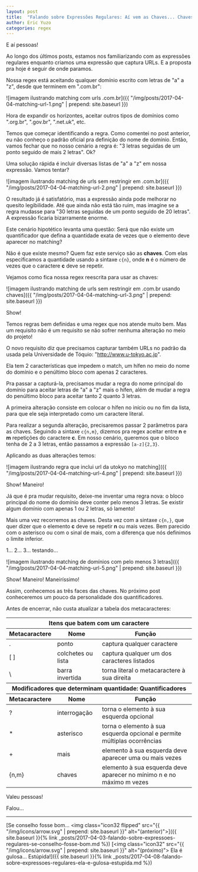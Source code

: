 ```yaml
---
layout: post
title:  "Falando sobre Expressões Regulares: Aí vem as Chaves... Chaves... Chaves..."
author: Eric Yuzo
categories: regex
---
```

E aí pessoas!

Ao longo dos últimos posts, estamos nos familiarizando com as expressões regulares enquanto criamos uma expressão que captura URLs. E a proposta pra hoje é seguir de onde paramos.

Nossa regex está aceitando qualquer domínio escrito com letras de "a" a "z", desde que terminem em ".com.br":

![imagem ilustrando matching com urls .com.br]({{ "/img/posts/2017-04-04-matching-url-1.png" | prepend: site.baseurl }})

Hora de expandir os horizontes, aceitar outros tipos de domínios como ".org.br", ".gov.br", ".net.uk", etc.

Temos que começar identificando a regra. Como comentei no post anterior, eu não conheço o padrão oficial pra definição do nome de domínio. Então, vamos fechar que no nosso cenário a regra é: "3 letras seguidas de um ponto seguido de mais 2 letras". Ok?

Uma solução rápida é incluir diversas listas de "a" a "z" em nossa expressão. Vamos tentar?

![imagem ilustrando matching de urls sem restringir em .com.br]({{ "/img/posts/2017-04-04-matching-url-2.png" | prepend: site.baseurl }})

O resultado já é satisfatório, mas a expressão ainda pode melhorar no quesito legibilidade. Até que ainda não está tão ruim, mas imagine se a regra mudasse para "30 letras seguidas de um ponto seguido de 20 letras". A expressão ficaria bizarramente enorme.

Este cenário hipotético levanta uma questão: Será que não existe um quantificador que defina a quantidade exata de vezes que o elemento deve aparecer no matching?

Não é que existe mesmo? Quem faz este serviço são as **chaves**. Com elas especificamos a quantidade usando a sintaxe `c{n}`, onde **n** é o número de vezes que o caractere **c** deve se repetir.

Vejamos como fica nossa regex reescrita para usar as chaves:

![imagem ilustrando matching de urls sem restringir em .com.br usando chaves]({{ "/img/posts/2017-04-04-matching-url-3.png" | prepend: site.baseurl }})

Show!

Temos regras bem definidas e uma regex que nos atende muito bem. Mas um requisito não é um requisito se não sofrer nenhuma alteração no meio do projeto!

O novo requisito diz que precisamos capturar também URLs no padrão da usada pela Universidade de Tóquio: "http://www.u-tokyo.ac.jp".

Ela tem 2 características que impedem o match, um hífen no meio do nome do domínio e o penúltimo bloco com apenas 2 caracteres.

Pra passar a capturá-la, precisamos mudar a regra do nome principal do domínio para aceitar letras de "a" a "z" mais o hífen, além de mudar a regra do penúltimo bloco para aceitar tanto 2 quanto 3 letras.

A primeira alteração consiste em colocar o hífen no início ou no fim da lista, para que ele seja interpretado como um caractere literal.

Para realizar a segunda alteração, precisaremos passar 2 parâmetros para as chaves. Seguindo a sintaxe `c{n,m}`, dizemos pra regex aceitar entre **n** e **m** repetições do caractere **c**. Em nosso cenário, queremos que o bloco tenha de 2 a 3 letras, então passamos a expressão `[a-z]{2,3}`.

Aplicando as duas alterações temos:

![imagem ilustrando regra que inclui url da utokyo no matching]({{ "/img/posts/2017-04-04-matching-url-4.png" | prepend: site.baseurl }})

Show! Maneiro!

Já que é pra mudar requisito, deixe-me inventar uma regra nova: o bloco principal do nome do domínio deve conter pelo menos 3 letras. Se existir algum domínio com apenas 1 ou 2 letras, só lamento!

Mais uma vez recorremos as chaves. Desta vez com a sintaxe `c{n,}`, que quer dizer que o elemento **c** deve se repetir **n** ou mais vezes. Bem parecido com o asterisco ou com o sinal de mais, com a diferença que nós definimos o limite inferior.

1... 2... 3... testando...

![imagem ilustrando matching de domínios com pelo menos 3 letras]({{ "/img/posts/2017-04-04-matching-url-5.png" | prepend: site.baseurl }})

Show! Maneiro! Maneiríssimo!

Assim, conhecemos as três faces das chaves. No próximo post conheceremos um pouco da personalidade dos quantificadores.

Antes de encerrar, não custa atualizar a tabela dos metacaracteres:

<table class="table">
  <thead>
    <tr>
      <th colspan="3">Itens que batem com um caractere</th>
    </tr>
    <tr>
      <th>Metacaractere</th><th>Nome</th><th>Função</th>
    </tr>
  </thead>
  <tbody>
    <tr>
      <td>.</td><td>ponto</td><td>captura qualquer caractere</td>
    </tr>
    <tr>
      <td>[ ]</td><td>colchetes ou lista</td><td>captura qualquer um dos caracteres listados</td>
    </tr>
    <tr>
      <td>\</td><td>barra invertida</td><td>torna literal o metacaractere à sua direita</td>
    </tr>
  </tbody>
  <thead>
    <tr>
      <th colspan="3">Modificadores que determinam quantidade: Quantificadores</th>
    </tr>
    <tr>
      <th>Metacaractere</th><th>Nome</th><th>Função</th>
    </tr>
  </thead>
  <tbody>
    <tr>
      <td>?</td><td>interrogação</td><td>torna o elemento à sua esquerda opcional</td>
    </tr>
    <tr>
      <td>*</td><td>asterisco</td><td>torna o elemento à sua esquerda opcional e permite múltiplas ocorrências</td>
    </tr>
    <tr>
      <td>+</td><td>mais</td><td>elemento à sua esquerda deve aparecer uma ou mais vezes</td>
    </tr>
    <tr>
      <td>{n,m}</td><td>chaves</td><td>elemento à sua esquerda deve aparecer no mínimo n e no máximo m vezes</td>
    </tr>
  </tbody>
</table>

Valeu pessoas!

Falou...

---

<span class="previous-post">[Se conselho fosse bom... <img class="icon32 flipped" src="{{ "/img/icons/arrow.svg" | prepend: site.baseurl }}" alt="(anterior)">]({{ site.baseurl }}{% link _posts/2017-04-03-falando-sobre-expressoes-regulares-se-conselho-fosse-bom.md %})</span> <span class="next-post">[<img class="icon32" src="{{ "/img/icons/arrow.svg" | prepend: site.baseurl }}" alt="(próximo)"> Ela é gulosa... Estúpida!]({{ site.baseurl }}{% link _posts/2017-04-08-falando-sobre-expressoes-regulares-ela-e-gulosa-estupida.md %})</span>
